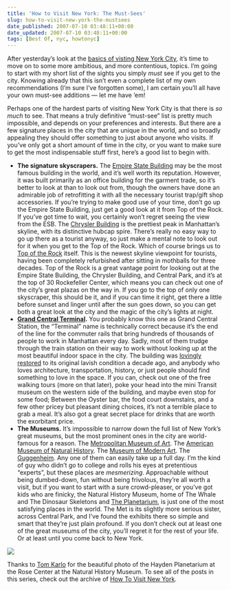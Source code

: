 ```yaml
---
title: 'How to Visit New York: The Must-Sees'
slug: how-to-visit-new-york-the-mustsees
date_published: 2007-07-10 03:48:11+00:00
date_updated: 2007-07-10 03:48:11+00:00
tags: [Best Of, nyc, howtonyc]
---
```

After yesterday’s look at the [basics of visting New York City](/2007/07/how-to-visit-new-york.html), it’s time to move on to some more ambitious, and more contentious, topics. I’m going to start with my short list of the sights you simply *must* see if you get to the city. Knowing already that this isn’t even a complete list of my own recommendations (I’m sure I’ve forgotten some), I am certain you’ll all have your own must-see additions — let me have ’em!

Perhaps one of the hardest parts of visiting New York City is that there is *so much* to see. That means a truly definitive “must-see” list is pretty much impossible, and depends on your preferences and interests. But there are a few signature places in the city that are unique in the world, and so broadly appealing they should offer something to just about anyone who visits. If you’ve only got a short amount of time in the city, or you want to make sure to get the most indispensable stuff first, here’s a good list to begin with.

- **The signature skyscrapers.** The [Empire State Building](http://esbnyc.com/) may be the most famous building in the world, and it’s well worth its reputation. However, it was built primarily as an office building for the garment trade, so it’s better to look at than to look out from, though the owners have done an admirable job of retrofitting it with all the necessary tourist trap/gift shop accessories. If you’re trying to make good use of your time, don’t go up the Empire State Building, just get a good look at it from Top of the Rock. If you’ve got time to wait, you certainly won’t regret seeing the view from the ESB. The [Chrysler Building](http://en.wikipedia.org/wiki/Chrysler_Building) is the prettiest peak in Manhattan’s skyline, with its distinctive hubcap spire. There’s really no easy way to go up there as a tourist anyway, so just make a mental note to look out for it when you get to the Top of the Rock. Which of course brings us to [Top of the Rock](http://www.topoftherocknyc.com/) itself. This is the newest skyline viewpoint for tourists, having been completely refurbished after sitting in mothballs for three decades. Top of the Rock is a great vantage point for looking out at the Empire State Building, the Chrysler Building, and Central Park, and it’s at the top of 30 Rockefeller Center, which means you can check out one of the city’s great plazas on the way in. If you go to the top of only one skyscraper, this should be it, and if you can time it right, get there a little before sunset and linger until after the sun goes down, so you can get both a great look at the city and the magic of the city’s lights at night.
- **[Grand Central Terminal](http://grandcentralterminal.com/).** You probably know this one as Grand Central Station, the “Terminal” name is technically correct because it’s the end of the line for the commuter rails that bring hundreds of thousands of people to work in Manhattan every day. Sadly, most of them trudge through the train station on their way to work without looking up at the most beautiful indoor space in the city. The building was [lovingly restored](http://grandcentralterminal.com/pages/getpage.aspx?id=8F850EDB-68CF-4D49-A99B-3D377DAAD34D) to its original lavish condition a decade ago, and anybody who loves architecture, transportation, history, or just people should find something to love in the space. If you can, check out one of the free walking tours (more on that later), poke your head into the mini Transit museum on the western side of the building, and maybe even stop for some food; Between the Oyster bar, the food court downstairs, and a few other pricey but pleasant dining choices, it’s not a terrible place to grab a meal. It’s also got a great secret place for drinks that are worth the exorbitant price.
- **The Museums.** It’s impossible to narrow down the full list of New York’s great museums, but the most prominent ones in the city are world-famous for a reason. The [Metropolitan Museum of Art](http://www.metmuseum.org/). The [American Museum of Natural History](http://www.amnh.org/). The [Museum of Modern Art](http://www.moma.org/). The [Guggenheim](http://www.guggenheim.org/). Any one of them can easily take up a full day. I’m the kind of guy who didn’t go to college and rolls his eyes at pretentious “experts”, but these places are *mesmerizing*. Approachable without being dumbed-down, fun without being frivolous, they’re all worth a visit, but if you want to start with a sure crowd-pleaser, or you’ve got kids who are finicky, the Natural History Museum, home of The Whale and The Dinosaur Skeletons and [The Planetarium](http://www.amnh.org/rose/), is just one of the most satisfying places in the world. The Met is its slightly more serious sister, across Central Park, and I’ve found the exhibits there so simple and smart that they’re just plain profound. If you don’t check out at least one of the great museums of the city, you’ll regret it for the rest of your life. Or at least until you come back to New York.

![](https://cdn.glitch.global/034ff067-8128-4744-8807-d19cee4142e7/hayden-planetarium.jpg?v=1714968820145)

Thanks to [Tom Karlo](http://www.flickr.com/photos/karlo/6414083/) for the beautiful photo of the Hayden Planetarium at the Rose Center at the Natural History Museum. To see all of the posts in this series, check out the archive of [How To Visit New York](http://www.dashes.com/tag/howtonyc).
